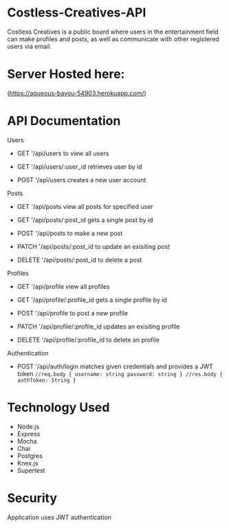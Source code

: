 # **Costless-Creatives-API**

Costless Creatives is a public board where users in the entertainment field can make profiles and posts, as well as communicate with other registered users via email. 

# Server Hosted here:

(https://aqueous-bayou-54903.herokuapp.com/)

# API Documentation

Users

* GET '/api/users to view all users

* GET '/api/users/:user_id retrieves user by id

* POST '/api/users creates a new user account

Posts

* GET '/api/posts view all posts for specified user

* GET '/api/posts/:post_id gets a single post by id

* POST '/api/posts to make a new post

* PATCH '/api/posts/:post_id to update an exisiting post

* DELETE '/api/posts/:post_id to delete a post

Profiles

* GET '/api/profile view all profiles

* GET '/api/profile/:profile_id gets a single profile by id

* POST '/api/profile to post a new profile

* PATCH '/api/profile/:profile_id updates an exisiting profile

* DELETE '/api/profile/:profile_id to delete an profile

Authentication

* POST '/api/auth/login matches given credentials and provides a JWT token
`//req.body
{
    username: string
    password: string
}
//res.body
{
  authToken: String
}`


# Technology Used 

* Node.js
* Express
* Mocha
* Chai
* Postgres
* Knex.js
* Supertest

# Security 

Application uses JWT authentication